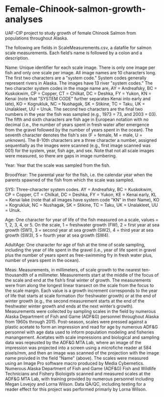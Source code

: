 # Female-Chinook-salmon-growth-analyses
UAF-CIP project to study growth of female Chinook Salmon from populations throughout Alaska.

The following are fields in ScaleMeasurements.csv, a datafile for salmon scale measurements. Each field’s name is followed by a colon and a description.

Name: Unique identifier for each scale image. There is only one image per fish and only one scale per image. All image names are 10 characters long. The first two characters are a "system code." System codes generally represent rivers in Alaska. The images have 13 river "system codes." The two character system codes in the image name are, AY = Andreafsky, BC = Kuskokwim, CP = Copper, CT = Chilkat, DC = Deshka, FY = Yukon, KN = Kenai (note that "SYSTEM CODE" further separates Kenai into early and late), KO = Kogrukluk, NC = Nushagak, SK = Stikine, TC = Taku, UK = Unalakleet, UU = Unuk. The second two characters are the final two numbers in the year the fish was sampled (e.g., 1973 = 73, and 2003 = 03). The fifth and sixth characters are fish age in European notation with no decimal (i.e., the number of years spent in fresh water after emergence from the gravel followed by the number of years spent in the ocean). The seventh character denotes the fish's sex (F = female, M = male, U = unknown). The 8-10th characters are a three character a number, assigned sequentially as the images were scanned (e.g., first image scanned was 001) for the system, year, fish age, and sex. Note that not all scale images were measured, so there are gaps in image numbering. 

Year: Year that the scale was sampled from the fish. 

BroodYear: The parental year for the fish, i.e. the calendar year when the parents spawned of the fish from which the scale was sampled.

SYS: Three-character system codes.  AY = Andreafsky, BC = Kuskokwim, CP = Copper, CT = Chilkat, DC = Deshka, FY = Yukon, KE = Kenai early, KL = Kenai lake (note that all images have system code "KN" in their Name), KO = Kogrukluk, NC = Nushagak, SK = Stikine, TC = Taku, UK = Unalakleet, UU = Unuk. 

Age: One character for year of life of the fish measured on a scale, values = 1, 2, 3, 4, or 5. On the scale, 1 = freshwater growth (FW), 2 = first year at sea growth (SW1), 3 = second year at sea growth (SW2), 4 = third year at sea growth (SW3), 5 = fourth year at sea growth (SW4).

AdultAge: One character for age of fish at the time of scale sampling, including the year of life spent in the gravel (i.e., year of life spent in gravel plus the number of years spent as free-swimming fry in fresh water plus, number of years spent in the ocean).

Meas: Measurements, in millimeters, of scale growth to the nearest ten-thousandth of a millimeter. Measurements start at the middle of the focus of the scale and end at the fish’s final winter of growth. The measurements were from along the longest linear transect on the scale from the focus to the scale margin. Each value is a growth increment corresponds to the year of life that starts at scale formation (for freshwater growth) or at the end of winter growth (e.g., the second measurement starts at the end of the freshwater winter growth and ends at the next winter’s growth). Measurements were collected by sampling scales in the field by numerous Alaska Department of Fish and Game (ADF&G) personnel throughout Alaska from 1960s through 2015. Post-season, scales were pressed against a plastic acetate to form an impression and read for age by numerous ADF&G personnel with age data used to inform population modeling and fisheries manangement. Acetates with scale impressions and biological and sampling data was reqeusted by the ADF&G MTA Lab, where an image of the impression was projected into a screen using a microfiche reader at 584 pixels/mm, and then an image was scanned of the projection with the image name proivded in the field "Name" (above). The scales were measured using an Image Pro software macro produced by Media Cybernetics. Numerous Alaska Department of Fish and Game (ADF&G) Fish and Wildlife Technicians and Fishery Bioloigsts scanned and measured scales at the ADF&G MTA Lab, with training provided by numerous personnel including Megan Lovejoy and Lorna Wilson. Data QA/QC, including testing for a reader effect for this project was performed primarly by Lorna Wilson.
